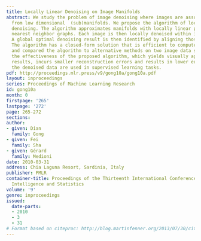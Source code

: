 ```yaml
---
title: Locally Linear Denoising on Image Manifolds
abstract: We study the problem of image denoising where images are assumed to be samples
  from low dimensional  (sub)manifolds. We propose the algorithm of locally linear
  denoising. The algorithm approximates manifolds with locally linear patches by constructing
  nearest neighbor graphs. Each image is then locally denoised within its neighborhoods.
  A global optimal denoising result is then identified by aligning those local estimates.
  The algorithm has a closed-form solution that is efficient to compute. We evaluated
  and compared the algorithm to alternative methods on two image data sets. We demonstrated
  the effectiveness of the proposed algorithm, which yields visually appealing denoising
  results, incurs smaller reconstruction errors and results in lower error rates when
  the denoised data are used in supervised learning tasks.
pdf: http://proceedings.mlr.press/v9/gong10a/gong10a.pdf
layout: inproceedings
series: Proceedings of Machine Learning Research
id: gong10a
month: 0
firstpage: '265'
lastpage: '272'
page: 265-272
sections: 
author:
- given: Dian
  family: Gong
- given: Fei
  family: Sha
- given: Gérard
  family: Medioni
date: 2010-03-31
address: Chia Laguna Resort, Sardinia, Italy
publisher: PMLR
container-title: Proceedings of the Thirteenth International Conference on Artificial
  Intelligence and Statistics
volume: '9'
genre: inproceedings
issued:
  date-parts:
  - 2010
  - 3
  - 31
# Format based on citeproc: http://blog.martinfenner.org/2013/07/30/citeproc-yaml-for-bibliographies/
---
```

